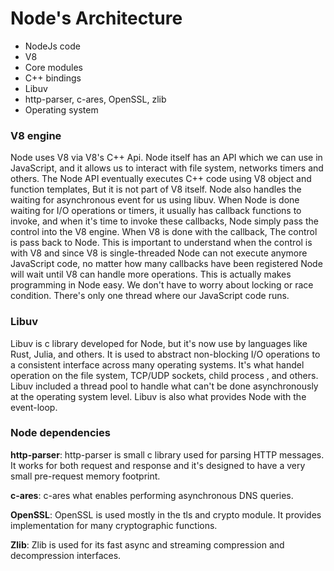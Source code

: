 # Node's Architecture

- NodeJs code
- V8
- Core modules
- C++ bindings
- Libuv
- http-parser, c-ares, OpenSSL, zlib
- Operating system

### V8 engine

Node uses V8 via V8's C++ Api. Node itself has an API which we can use in JavaScript, and it allows us to interact with file system, networks timers and others. The Node API eventually executes C++ code using V8 object and function templates, But it is not part of V8 itself. Node also handles the waiting for asynchronous event for us using libuv. When Node is done waiting for I/O operations or timers, it usually has callback functions to invoke, and when it's time to invoke these callbacks, Node simply pass the control into the V8 engine. When V8 is done with the callback, The control is pass back to Node. This is important to understand when the control is with V8 and since V8 is single-threaded Node can not execute anymore JavaScript code, no matter how many callbacks have been registered Node will wait until V8 can handle more operations. This is actually makes programming in Node easy. We don't have to worry about locking or race condition. There's only one thread where our JavaScript code runs. 

### Libuv

Libuv is c library developed for Node, but it's now use by languages like Rust, Julia, and others. It is used to abstract non-blocking I/O operations to a consistent interface across many operating systems. It's what handel operation on the file system, TCP/UDP sockets, child process , and others. Libuv included a thread pool to handle what can't be done asynchronously at the operating system level. Libuv is also what provides Node with the event-loop.

### Node dependencies

**http-parser**: http-parser is small c library used for parsing HTTP messages. It works for both request and response and it's designed to have a very small pre-request memory footprint.

**c-ares**: c-ares what enables performing asynchronous DNS queries.

**OpenSSL**: OpenSSL is used mostly in the tls and crypto module. It provides implementation for many cryptographic functions.

**Zlib**: Zlib is used for its fast async and streaming compression and decompression interfaces.